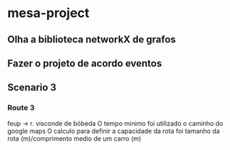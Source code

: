 # mesa-project


## Olha a biblioteca networkX de grafos

## Fazer o projeto de acordo eventos

## Scenario 3





### Route 3
feup -> r. visconde de bóbeda
O tempo minimo foi utilizado o caminho do google maps
O calculo para definir a capacidade da rota foi tamanho da rota (m)/comprimento medio de um carro (m)
